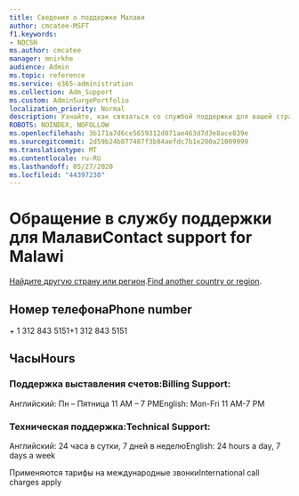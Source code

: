 ```yaml
---
title: Сведения о поддержке Малави
author: cmcatee-MSFT
f1.keywords:
- NOCSH
ms.author: cmcatee
manager: mnirkhe
audience: Admin
ms.topic: reference
ms.service: o365-administration
ms.collection: Adm_Support
ms.custom: AdminSurgePortfolio
localization_priority: Normal
description: Узнайте, как связаться со службой поддержки для вашей страны или региона.
ROBOTS: NOINDEX, NOFOLLOW
ms.openlocfilehash: 3b171a7d6ce5659312d071ae463d7d3e8ace839e
ms.sourcegitcommit: 2d59b24b877487f3b84aefdc7b1e200a21009999
ms.translationtype: MT
ms.contentlocale: ru-RU
ms.lasthandoff: 05/27/2020
ms.locfileid: "44397230"
---
```

# <a name="contact-support-for-malawi"></a><span data-ttu-id="6ba2f-103">Обращение в службу поддержки для Малави</span><span class="sxs-lookup"><span data-stu-id="6ba2f-103">Contact support for Malawi</span></span>

<span data-ttu-id="6ba2f-104">[Найдите другую страну или регион](../contact-support-for-business-products.md).</span><span class="sxs-lookup"><span data-stu-id="6ba2f-104">[Find another country or region](../contact-support-for-business-products.md).</span></span>

## <a name="phone-number"></a><span data-ttu-id="6ba2f-105">Номер телефона</span><span class="sxs-lookup"><span data-stu-id="6ba2f-105">Phone number</span></span>
<span data-ttu-id="6ba2f-106">+ 1 312 843 5151</span><span class="sxs-lookup"><span data-stu-id="6ba2f-106">+1 312 843 5151</span></span>

## <a name="hours"></a><span data-ttu-id="6ba2f-107">Часы</span><span class="sxs-lookup"><span data-stu-id="6ba2f-107">Hours</span></span>
### <a name="billing-support"></a><span data-ttu-id="6ba2f-108">Поддержка выставления счетов:</span><span class="sxs-lookup"><span data-stu-id="6ba2f-108">Billing Support:</span></span>

<span data-ttu-id="6ba2f-109">Английский: Пн – Пятница 11 AM – 7 PM</span><span class="sxs-lookup"><span data-stu-id="6ba2f-109">English: Mon-Fri 11 AM-7 PM</span></span>

### <a name="technical-support"></a><span data-ttu-id="6ba2f-110">Техническая поддержка:</span><span class="sxs-lookup"><span data-stu-id="6ba2f-110">Technical Support:</span></span>

<span data-ttu-id="6ba2f-111">Английский: 24 часа в сутки, 7 дней в неделю</span><span class="sxs-lookup"><span data-stu-id="6ba2f-111">English: 24 hours a day, 7 days a week</span></span>

<span data-ttu-id="6ba2f-112">Применяются тарифы на международные звонки</span><span class="sxs-lookup"><span data-stu-id="6ba2f-112">International call charges apply</span></span>

